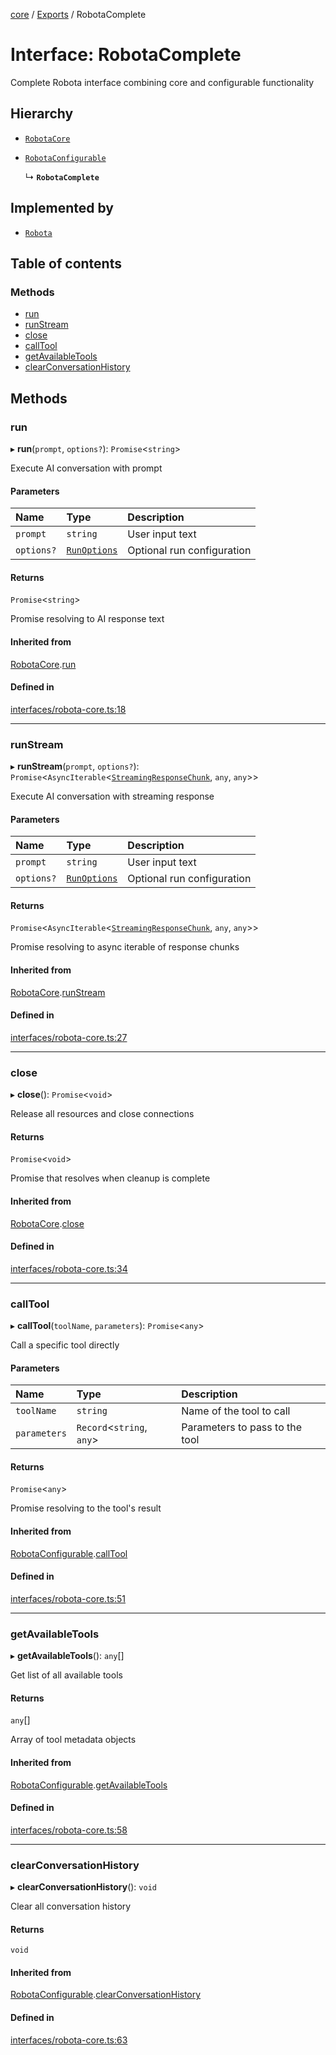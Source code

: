 <!-- 
 ⚠️  AUTO-GENERATED FILE - DO NOT EDIT MANUALLY
 This file is automatically generated by scripts/docs-generator.js
 To make changes, edit the source TypeScript files or update the generator script
-->

[core](../../) / [Exports](../modules) / RobotaComplete

# Interface: RobotaComplete

Complete Robota interface combining core and configurable functionality

## Hierarchy

- [`RobotaCore`](RobotaCore)

- [`RobotaConfigurable`](RobotaConfigurable)

  ↳ **`RobotaComplete`**

## Implemented by

- [`Robota`](../classes/Robota)

## Table of contents

### Methods

- [run](RobotaComplete#run)
- [runStream](RobotaComplete#runstream)
- [close](RobotaComplete#close)
- [callTool](RobotaComplete#calltool)
- [getAvailableTools](RobotaComplete#getavailabletools)
- [clearConversationHistory](RobotaComplete#clearconversationhistory)

## Methods

### run

▸ **run**(`prompt`, `options?`): `Promise`\<`string`\>

Execute AI conversation with prompt

#### Parameters

| Name | Type | Description |
| :------ | :------ | :------ |
| `prompt` | `string` | User input text |
| `options?` | [`RunOptions`](RunOptions) | Optional run configuration |

#### Returns

`Promise`\<`string`\>

Promise resolving to AI response text

#### Inherited from

[RobotaCore](RobotaCore).[run](RobotaCore#run)

#### Defined in

[interfaces/robota-core.ts:18](https://github.com/woojubb/robota/blob/5bd96a2904022733c7e702c034c771ccfd668a44/packages/core/src/interfaces/robota-core.ts#L18)

___

### runStream

▸ **runStream**(`prompt`, `options?`): `Promise`\<`AsyncIterable`\<[`StreamingResponseChunk`](StreamingResponseChunk), `any`, `any`\>\>

Execute AI conversation with streaming response

#### Parameters

| Name | Type | Description |
| :------ | :------ | :------ |
| `prompt` | `string` | User input text |
| `options?` | [`RunOptions`](RunOptions) | Optional run configuration |

#### Returns

`Promise`\<`AsyncIterable`\<[`StreamingResponseChunk`](StreamingResponseChunk), `any`, `any`\>\>

Promise resolving to async iterable of response chunks

#### Inherited from

[RobotaCore](RobotaCore).[runStream](RobotaCore#runstream)

#### Defined in

[interfaces/robota-core.ts:27](https://github.com/woojubb/robota/blob/5bd96a2904022733c7e702c034c771ccfd668a44/packages/core/src/interfaces/robota-core.ts#L27)

___

### close

▸ **close**(): `Promise`\<`void`\>

Release all resources and close connections

#### Returns

`Promise`\<`void`\>

Promise that resolves when cleanup is complete

#### Inherited from

[RobotaCore](RobotaCore).[close](RobotaCore#close)

#### Defined in

[interfaces/robota-core.ts:34](https://github.com/woojubb/robota/blob/5bd96a2904022733c7e702c034c771ccfd668a44/packages/core/src/interfaces/robota-core.ts#L34)

___

### callTool

▸ **callTool**(`toolName`, `parameters`): `Promise`\<`any`\>

Call a specific tool directly

#### Parameters

| Name | Type | Description |
| :------ | :------ | :------ |
| `toolName` | `string` | Name of the tool to call |
| `parameters` | `Record`\<`string`, `any`\> | Parameters to pass to the tool |

#### Returns

`Promise`\<`any`\>

Promise resolving to the tool's result

#### Inherited from

[RobotaConfigurable](RobotaConfigurable).[callTool](RobotaConfigurable#calltool)

#### Defined in

[interfaces/robota-core.ts:51](https://github.com/woojubb/robota/blob/5bd96a2904022733c7e702c034c771ccfd668a44/packages/core/src/interfaces/robota-core.ts#L51)

___

### getAvailableTools

▸ **getAvailableTools**(): `any`[]

Get list of all available tools

#### Returns

`any`[]

Array of tool metadata objects

#### Inherited from

[RobotaConfigurable](RobotaConfigurable).[getAvailableTools](RobotaConfigurable#getavailabletools)

#### Defined in

[interfaces/robota-core.ts:58](https://github.com/woojubb/robota/blob/5bd96a2904022733c7e702c034c771ccfd668a44/packages/core/src/interfaces/robota-core.ts#L58)

___

### clearConversationHistory

▸ **clearConversationHistory**(): `void`

Clear all conversation history

#### Returns

`void`

#### Inherited from

[RobotaConfigurable](RobotaConfigurable).[clearConversationHistory](RobotaConfigurable#clearconversationhistory)

#### Defined in

[interfaces/robota-core.ts:63](https://github.com/woojubb/robota/blob/5bd96a2904022733c7e702c034c771ccfd668a44/packages/core/src/interfaces/robota-core.ts#L63)
